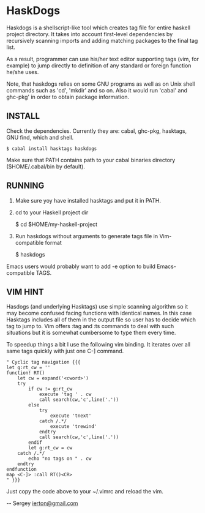 HaskDogs
========

Haskdogs is a shellscript-like tool which creates tag file for entire
haskell project directory. It takes into account first-level dependencies by
recursively scanning imports and adding matching packages to the final
tag list.

As a result, programmer can use his/her text editor supporting tags (vim, for
example) to jump directly to definition of any standard or foreign function
he/she uses.

Note, that haskdogs relies on some GNU programs as well as on Unix shell
commands such as 'cd', 'mkdir' and so on. Also it would run 'cabal' and ghc-pkg'
in order to obtain package information.

INSTALL
-------

Check the dependencies. Currently they are: cabal, ghc-pkg, hasktags, GNU find,
which and shell.

	$ cabal install hasktags haskdogs

Make sure that PATH contains path to your cabal binaries directory ($HOME/.cabal/bin by default).

RUNNING
-------

1. Make sure yoy have installed hasktags and put it in PATH.

2. cd to your Haskell project dir

	$ cd $HOME/my-haskell-project

3. Run haskdogs without arguments to generate tags file in Vim-compatible format

	$ haskdogs
	
Emacs users would probably want to add -e option to build Emacs-compatible TAGS.

VIM HINT
--------

Hasdogs (and underlying Hasktags) use simple scanning algorithm so it may become
confused facing functions with identical names. In this case Hasktags includes
all of them in the output file so user has to decide which tag to jump to. Vim
offers :tag and :ts commands to deal with such situations but it is somewhat
cumbersome to type them every time.

To speedup things a bit I use the following vim binding. It iterates over all
same tags quickly with just one C-] command.

    " Cyclic tag navigation {{{
	let g:rt_cw = ''
	function! RT()
		let cw = expand('<cword>')
		try
			if cw != g:rt_cw
				execute 'tag ' . cw
				call search(cw,'c',line('.'))
			else
				try
					execute 'tnext'
				catch /.*/
					execute 'trewind'
				endtry
				call search(cw,'c',line('.'))
			endif
			let g:rt_cw = cw
		catch /.*/
			echo "no tags on " . cw
		endtry
	endfunction
	map <C-]> :call RT()<CR>
    " }}}

Just copy the code above to your ~/.vimrc and reload the vim.

--
Sergey 
<ierton@gmail.com>


